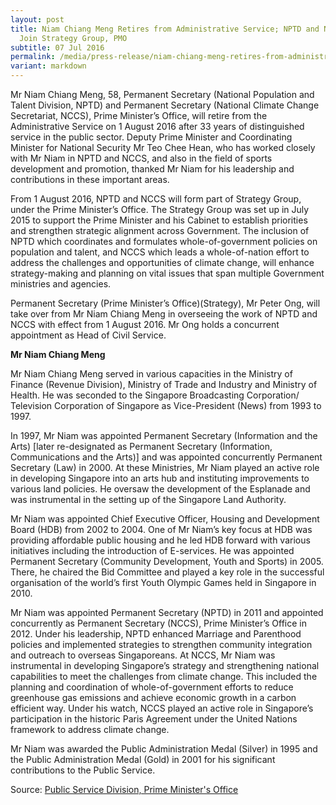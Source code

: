 ```yaml
---
layout: post
title: Niam Chiang Meng Retires from Administrative Service; NPTD and NCCS to
  Join Strategy Group, PMO
subtitle: 07 Jul 2016
permalink: /media/press-release/niam-chiang-meng-retires-from-administrative-service-nptd-and-nccs-to-join-strategy-group-pmo/
variant: markdown
---
```

Mr Niam Chiang Meng, 58, Permanent Secretary (National Population and Talent Division, NPTD) and Permanent Secretary (National Climate Change Secretariat, NCCS), Prime Minister’s Office, will retire from the Administrative Service on 1 August 2016 after 33 years of distinguished service in the public sector. Deputy Prime Minister and Coordinating Minister for National Security Mr Teo Chee Hean, who has worked closely with Mr Niam in NPTD and NCCS, and also in the field of sports development and promotion, thanked Mr Niam for his leadership and contributions in these important areas.   

From 1 August 2016, NPTD and NCCS will form part of Strategy Group, under the Prime Minister’s Office. The Strategy Group was set up in July 2015 to support the Prime Minister and his Cabinet to establish priorities and strengthen strategic alignment across Government. The inclusion of NPTD which coordinates and formulates whole-of-government policies on population and talent, and NCCS which leads a whole-of-nation effort to address the challenges and opportunities of climate change, will enhance strategy-making and planning on vital issues that span multiple Government ministries and agencies.

Permanent Secretary (Prime Minister’s Office)(Strategy), Mr Peter Ong, will take over from Mr Niam Chiang Meng in overseeing the work of NPTD and NCCS with effect from 1 August 2016. Mr Ong holds a concurrent appointment as Head of Civil Service.

**Mr Niam Chiang Meng**

Mr Niam Chiang Meng served in various capacities in the Ministry of Finance (Revenue Division), Ministry of Trade and Industry and Ministry of Health. He was seconded to the Singapore Broadcasting Corporation/ Television Corporation of Singapore as Vice-President (News) from 1993 to 1997.

In 1997, Mr Niam was appointed Permanent Secretary (Information and the Arts) [later re-designated as Permanent Secretary (Information, Communications and the Arts)] and was appointed concurrently Permanent Secretary (Law) in 2000. At these Ministries, Mr Niam played an active role in developing Singapore into an arts hub and instituting improvements to various land policies. He oversaw the development of the Esplanade and was instrumental in the setting up of the Singapore Land Authority.

Mr Niam was appointed Chief Executive Officer, Housing and Development Board (HDB) from 2002 to 2004. One of Mr Niam’s key focus at HDB was providing affordable public housing and he led HDB forward with various initiatives including the introduction of E-services.  He was appointed Permanent Secretary (Community Development, Youth and Sports) in 2005. There, he chaired the Bid Committee and played a key role in the successful organisation of the world’s first Youth Olympic Games held in Singapore in 2010.

Mr Niam was appointed Permanent Secretary (NPTD) in 2011 and appointed concurrently as Permanent Secretary (NCCS), Prime Minister’s Office in 2012. Under his leadership, NPTD enhanced Marriage and Parenthood policies and implemented strategies to strengthen community integration and outreach to overseas Singaporeans.  At NCCS, Mr Niam was instrumental in developing Singapore’s strategy and strengthening national capabilities to meet the challenges from climate change. This included the planning and coordination of whole-of-government efforts to reduce greenhouse gas emissions and achieve economic growth in a carbon efficient way.  Under his watch, NCCS played an active role in Singapore’s participation in the historic Paris Agreement under the United Nations framework to address climate change. 

Mr Niam was awarded the Public Administration Medal (Silver) in 1995 and the Public Administration Medal (Gold) in 2001 for his significant contributions to the Public Service.

Source: [<a href="https://www.psd.gov.sg/newsroom/niam-chiang-meng-retires-from-admin-service-nptd-nccs-join-strategy-group/" target="_blank">Public Service Division, Prime Minister's Office</a>](https://www.psd.gov.sg/press-room/press-releases/niam-chiang-meng-retires-from-administrative-service-nptd-and-nccs-to-join-strategy-group--pmo)